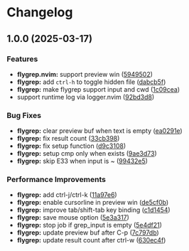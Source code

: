 # Changelog

## 1.0.0 (2025-03-17)


### Features

* **flygrep.nvim:** support preview win ([5949502](https://github.com/wsdjeg/flygrep.nvim/commit/59495029704f57a1e2f9c67dffc960c6abbe6630))
* **flygrep:** add `ctrl-h` to toggle hidden file ([dabcb5f](https://github.com/wsdjeg/flygrep.nvim/commit/dabcb5fb1d98ac94f2188d930238703fb25a6cfc))
* **flygrep:** make flygrep support input and cwd ([1c09cea](https://github.com/wsdjeg/flygrep.nvim/commit/1c09ceaee8c66aa600729f86196f75194baeb369))
* support runtime log via logger.nvim ([92bd3d8](https://github.com/wsdjeg/flygrep.nvim/commit/92bd3d8f035f616bc2611aea5790944f0a71de46))


### Bug Fixes

* **flygrep:** clear preview buf when text is empty ([ea0291e](https://github.com/wsdjeg/flygrep.nvim/commit/ea0291ef480a8be48d22d4c699702fe483efcdb4))
* **flygrep:** fix result count ([33cb398](https://github.com/wsdjeg/flygrep.nvim/commit/33cb39840414a23d305de7587f1d12c957baba26))
* **flygrep:** fix setup function ([d9c3108](https://github.com/wsdjeg/flygrep.nvim/commit/d9c3108f299521fa8823dff4f4d080c20f386a17))
* **flygrep:** setup cmp only when exists ([9ae3d73](https://github.com/wsdjeg/flygrep.nvim/commit/9ae3d7327f285f0cadf8bd10ff07117c590dc34d))
* **flygrep:** skip E33 when input is ~ ([99432e5](https://github.com/wsdjeg/flygrep.nvim/commit/99432e550bf1daace8a1709e006f87254d396622))


### Performance Improvements

* **flygrep:** add ctrl-j/ctrl-k ([11a97e6](https://github.com/wsdjeg/flygrep.nvim/commit/11a97e657a2695dea24ffb7eb854ad198d264146))
* **flygrep:** enable cursorline in preview win ([de5cf0b](https://github.com/wsdjeg/flygrep.nvim/commit/de5cf0b7084125b27a0d521d1c70d8df70d59a68))
* **flygrep:** improve tab/shift-tab key binding ([c1d1454](https://github.com/wsdjeg/flygrep.nvim/commit/c1d14546a187825cb0401a150a1c8b1782ffbd82))
* **flygrep:** save mouse option ([5e3a317](https://github.com/wsdjeg/flygrep.nvim/commit/5e3a317f776b4755130143d6146630f9ccde1e6b))
* **flygrep:** stop job if grep_input is empty ([5e4df21](https://github.com/wsdjeg/flygrep.nvim/commit/5e4df2168060d1e3b77b88fb60dd8dd62340801e))
* **flygrep:** update preview buf after C-p ([7c797db](https://github.com/wsdjeg/flygrep.nvim/commit/7c797db4ef72a7b883ed5651e608ab92909a5146))
* **flygrep:** update result count after ctrl-w ([630ec4f](https://github.com/wsdjeg/flygrep.nvim/commit/630ec4f64cf1301052d2046abb56c6b23ba12d9f))
